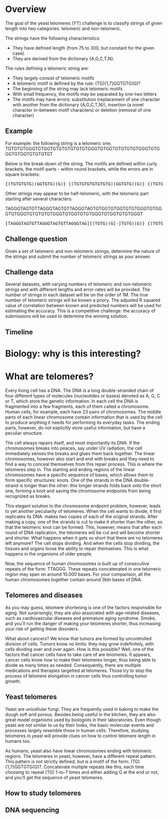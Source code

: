 # Overview
The goal of the yeast telomeres (YT) challenge is to classify strings of given length into two categories: telomeric and non-telomeric. 

The strings have the following characteristics: 
- They have defined length (from 75 to 300, but constant for the given case). 
- They are derived from the dictionary {A,G,C,T,N}. 


The rules defining a telomeric string are:  
- They largely consist of telomeric motifs 
- A telomeric motif is defined by the rule: (TG){1,7}GGTGTG(G)?
- The beginning of the string may lack telomeric motifs 
- With small frequency, the motifs may be separated by one-two letters
- The motifs may have errors: substitution (replacement of one character with another from the dictionary {A,G,C,T,N}), insertion (a novel character in-between motif characters) or deletion (removal of one character)

## Example
For example: the following string is a telomeric one. 
TGTGTGTGGGTGTGGTGTGTGTGTGTGTGGGTGTGGTGTGTGTGTGGGTGTGGGTGTGGTGTGTGTGT 

Below is the break-down of the string. The motifs are defined within curly brackets, the motif-parts - within round brackets, while the errors are in square brackets: 

<pre>
{(TGTGTGTG)(GGTGTG)(G)} {(TGTGTGTGTGTGTG)(GGTGTG)(G)} {(TGTGTGTGTG)(GGTGTG)(G)} [G]{(TGTG[G]TGTGTGTGT)...}
</pre>

Other strings may appear to be half-telomeric, with the telomeric part starting after several characters: 

TAGGGTAGTGTTAGGGTAGTGTTAGGGTAGTGTGGTGTGGTGTGTGGGTGTGGGTGTGGGTGTGTGTGTGGGTGTGGTGTGTGGGTGTGGTGTGTGGGT

<pre>
[TAGGGTAGTGTTAGGGTAGTGTTAGGGTAG]{(TGTG)(G[-]TGTG)(G)} {(TGTGTG)(GGTGTG)(G)} [G] {(TGTG)(GGTGTG)} {(TGTGTG)(GGTGTG)(G)} {(TGTGTG)(GGTGTG)(G)} {(TGTGTG) (GGT)...}
</pre>

## Challenge question
Given a set of telomeric and non-telomeric strings, determine the nature of the strings and submit the number of telomeric strings as your answer. 

## Challenge data
Several datasets, with varying numbers of telomeric and non-telomeric strings and with different lengths and error-rates will be provided. The number of strings in each dataset will be on the order of 1M. 
The true number of telomeric strings will be known a priory. The adjusted R squared value of correlation between known and predicted numbers will be used for estimating the accuracy. 
This is a competitive challenge: the accuracy of submissions will be used to determine the winning solution. 

## Timeline

# Biology: why is this interesting?

# What are telomeres?
Every living cell has a DNA. The DNA is a long double-stranded chain of four different types of molecules (nucleotides or bases) denoted as A, G, C or T, which store the genetic information. In each cell the DNA is fragmented into a few fragments, each of them called a chromosome. Human cells, for example, each have 23 pairs of chromosomes. The middle parts of each linear chromosome contain information that is used by the cell to produce anything it needs for performing its everyday tasks. The ending parts, however, do not explicitly store useful information, but have a peculiar structure. 

The cell always repairs itself, and most importantly its DNA. If the chromosomes breaks into peaces, say under UV radiation, the cell immediately senses the breaks and glues them back together. The linear chromosomes, however also start and end with breaks and they need to find a way to conceal themselves from this repair process. This is where the telomeres step in. The starting and ending regions of the linear chromosomes have a specific sequence of bases, which allows them to form specific structures: knots. One of the strands in the DNA double-strand is longer than the other: this longer strands folds back onto the short one, forming a knot and saving the chromosome endpoints from being recognized as breaks.  

This elegant solution to the chromosome endpoint problem, however, leads to yet another peculiarity of telomeres. When the cell wants to divide, it first replicates its DNA: makes two copies of each of the original strands. After making a copy, one of the strands is cut to make it shorter than the other, so that the telomeric knot can be formed. This, however, means that after each round of DNA replication, the telomeres will be cut and will become shorter and shorter. What happens when it gets so short that there are no telomeres left anymore? The cell stops dividing. And when the cells stop dividing, the tissues and organs loose the ability to repair themselves. This is what happens in the organisms of older people. 

Now, the sequence of human chromosomes is built up of consecutive repeats of the form: TTAGGG. These repeats concatenated in one telomeric region may span on around 10.000 bases. For your comparison, all the human chromosomes together contain around 3bln bases of DNA. 

## Telomeres and diseases 

As you may guess, telomere shortening is one of the factors responsible for aging. Not surprisingly, they are also associated with age-related diseases, such as cardiovascular diseases and premature aging syndrome. Smoke, and you'll run the danger of making your telomeres shorter, thus increasing your risk of getting these disorders. 

What about cancers? We know that tumors are formed by uncontrolled division of cells. Tumors know no limits: they may grow indefinitely, with cells dividing over and over again. How is this possible? Well, one of the factors that cancer cells have to take care of are telomeres. It appears, cancer cells know how to make their telomeres longer, thus being able to divide as many times as needed. Consequently, there are multiple medications and therapies targetted at telomeres. Those try to stop the process of telomere elongation in cancer cells thus controlling tumor growth. 

## Yeast telomeres
Yeast are unicellular fungi. They are frequently used in baking to make the dough soft and porous. Besides being useful in the kitchen, they are also great model organisms used by biologists in their laboratories. Even though yeast are not similar to us by their looks, the basic molecular events and processes largely resemble those in human cells. Therefore, studying telomeres in yeast will provide clues on how to control telomere length in humans too.

As humans, yeast also have linear chromosomes ending with telomeric regions. The telomeres in yeast, however, have a different repeat pattern. This pattern is not strictly defined, but is a motif of the form: (TG){1,7}GGTGTG(G)?. Concatenate multiple repeats like this, each time choosing to repeat (TG) 1-to-7 times and either adding G at the end or not, and you'll get the sequence of yeast telomeres. 

## How to study telomeres

## DNA sequencing


